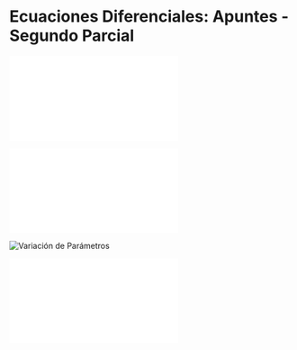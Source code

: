 # Ecuaciones Diferenciales: Apuntes - Segundo Parcial

![Independencia Lineal](Independencia%20Lineal.md#Independencia%20lineal)

![Conjunto Fundamental de Soluciones](Conjunto%20Fundamental%20de%20Soluciones.md#Conjunto%20Fundamental%20de%20Soluciones)

![Variación de Parámetros](Variación%20de%20Parámetros.md#Variación%20de%20Parámetros)

![Transformada de Laplace](Transformada%20de%20Laplace.md#Transformada%20de%20Laplace)